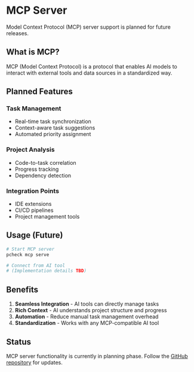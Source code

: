 # MCP Server

Model Context Protocol (MCP) server support is planned for future releases.

## What is MCP?

MCP (Model Context Protocol) is a protocol that enables AI models to interact
with external tools and data sources in a standardized way.

## Planned Features

### Task Management

- Real-time task synchronization
- Context-aware task suggestions
- Automated priority assignment

### Project Analysis

- Code-to-task correlation
- Progress tracking
- Dependency detection

### Integration Points

- IDE extensions
- CI/CD pipelines
- Project management tools

## Usage (Future)

```bash
# Start MCP server
pcheck mcp serve

# Connect from AI tool
# (Implementation details TBD)
```

## Benefits

1. **Seamless Integration** - AI tools can directly manage tasks
2. **Rich Context** - AI understands project structure and progress
3. **Automation** - Reduce manual task management overhead
4. **Standardization** - Works with any MCP-compatible AI tool

## Status

MCP server functionality is currently in planning phase. Follow the
[GitHub repository](https://github.com/mizchi/project-checklist) for updates.
